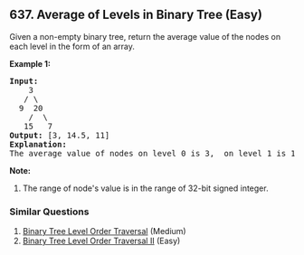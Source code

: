 <!--|This file generated by command(leetcode description); DO NOT EDIT.    |-->
<!--+----------------------------------------------------------------------+-->
<!--|@author    Openset <openset.wang@gmail.com>                           |-->
<!--|@link      https://github.com/openset                                 |-->
<!--|@home      https://github.com/openset/leetcode                        |-->
<!--+----------------------------------------------------------------------+-->

## 637. Average of Levels in Binary Tree (Easy)

Given a non-empty binary tree, return the average value of the nodes on each level in the form of an array.

<p><b>Example 1:</b><br />
<pre>
<b>Input:</b>
    3
   / \
  9  20
    /  \
   15   7
<b>Output:</b> [3, 14.5, 11]
<b>Explanation:</b>
The average value of nodes on level 0 is 3,  on level 1 is 14.5, and on level 2 is 11. Hence return [3, 14.5, 11].
</pre>
</p>

<p><b>Note:</b><br>
<ol>
<li>The range of node's value is in the range of 32-bit signed integer.</li>
</ol>
</p>

### Similar Questions
  1. [Binary Tree Level Order Traversal](https://github.com/openset/leetcode/tree/master/problems/binary-tree-level-order-traversal) (Medium)
  1. [Binary Tree Level Order Traversal II](https://github.com/openset/leetcode/tree/master/problems/binary-tree-level-order-traversal-ii) (Easy)
